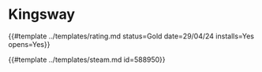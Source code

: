 # Kingsway

{{#template ../templates/rating.md status=Gold date=29/04/24 installs=Yes opens=Yes}}

{{#template ../templates/steam.md id=588950}}